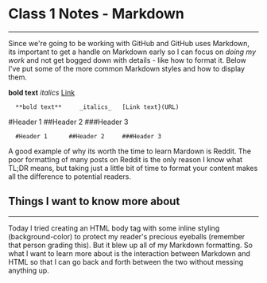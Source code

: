 # Class 1 Notes - Markdown
---
Since we're going to be working with GitHub and GitHub uses Markdown, its important to get a handle on Markdown early so I can focus on *doing my work* and not get bogged down with details - like how to format it. Below I've put some of the more common Markdown styles and how to display them. 

**bold text**    _italics_    [Link](tyler-bennett52.github.io/readingnotes)
      
      **bold text**     _italics_   [Link text}(URL)
      


      
      
#Header 1      ##Header 2     ###Header 3

      #Header 1      ##Header 2     ###Header 3
      
 
A good example of why its worth the time to learn Mardown is Reddit. The poor formatting of many posts on Reddit is the only reason I know what TL;DR means, but taking just a little bit of time to format your content makes all the difference to potential readers.

## Things I want to know more about
---
Today I tried creating an HTML body tag with some inline styling (background-color) to protect my reader's precious eyeballs (remember that person grading this). But it blew up all of my Markdown formatting. So what I want to learn more about is the interaction between Markdown and HTML so that I can go back and forth between the two without messing anything up. 
